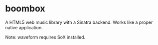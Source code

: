 boombox
=======

A HTML5 web music library with a Sinatra backend. Works like a proper native application.

Note: waveform requires SoX installed.